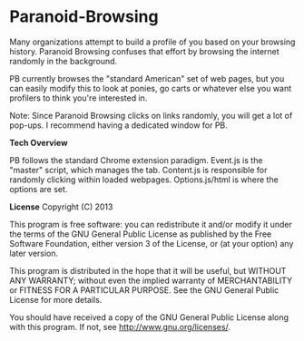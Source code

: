 Paranoid-Browsing
=================

Many organizations attempt to build a profile of you based on your browsing history. Paranoid Browsing confuses that effort by browsing the internet randomly in the background.

PB currently browses the "standard American" set of web pages, but you can easily modify this to look at ponies, go carts or whatever else you want profilers to think you're interested in.

Note: Since Paranoid Browsing clicks on links randomly, you will get a lot of pop-ups. I recommend having a dedicated window for PB.

**Tech Overview**

PB follows the standard Chrome extension paradigm. Event.js is the "master" script, which manages the tab. Content.js is responsible for randomly clicking within loaded webpages. Options.js/html is where the options are set.

**License**
Copyright (C) 2013

This program is free software: you can redistribute it and/or modify
it under the terms of the GNU General Public License as published by
the Free Software Foundation, either version 3 of the License, or
(at your option) any later version.

This program is distributed in the hope that it will be useful,
but WITHOUT ANY WARRANTY; without even the implied warranty of
MERCHANTABILITY or FITNESS FOR A PARTICULAR PURPOSE.  See the
GNU General Public License for more details.

You should have received a copy of the GNU General Public License
along with this program.  If not, see <http://www.gnu.org/licenses/>.

